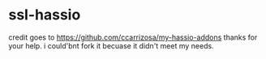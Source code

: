 # ssl-hassio

credit goes to https://github.com/ccarrizosa/my-hassio-addons  thanks for your help. i could'bnt fork it becuase it didn't meet my needs.
